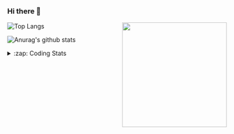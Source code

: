 ### Hi there 👋

<!--
**tao8687/tao8687** is a ✨ _special_ ✨ repository because its `README.md` (this file) appears on your GitHub profile.

Here are some ideas to get you started:

- 🔭 I’m currently working on ...
- 🌱 I’m currently learning ...
- 👯 I’m looking to collaborate on ...
- 🤔 I’m looking for help with ...
- 💬 Ask me about ...
- 📫 How to reach me: ...
- 😄 Pronouns: ...
- ⚡ Fun fact: ...
-->

<img align='right' src="https://media.giphy.com/media/M9gbBd9nbDrOTu1Mqx/giphy.gif" width="240">

  
![Top Langs](https://github-readme-stats.vercel.app/api/top-langs/?username=tao8687&layout=compact&title_color=23238E&text_color=A67D3D)

![Anurag's github stats](https://github-readme-stats.vercel.app/api?username=tao8687&show_icons=true&&text_color=A67D3D&title_color=23238E&show_icons=false&count_private=true&hide=stars)

<details>
  <summary>:zap: Coding Stats</summary>
  <br>
    
<!--START_SECTION:waka-->

```text
From: 19 March 2023 - To: 26 March 2023

C                 36 hrs 10 mins  ██████████████████▒░░░░░░   73.12 %
C++               4 hrs 8 mins    ██░░░░░░░░░░░░░░░░░░░░░░░   08.38 %
Text              4 hrs 8 mins    ██░░░░░░░░░░░░░░░░░░░░░░░   08.36 %
Makefile          1 hr 25 mins    ▓░░░░░░░░░░░░░░░░░░░░░░░░   02.87 %
Markdown          58 mins         ▒░░░░░░░░░░░░░░░░░░░░░░░░   01.97 %
Bash              53 mins         ▒░░░░░░░░░░░░░░░░░░░░░░░░   01.81 %
```

<!--END_SECTION:waka-->
</details>
